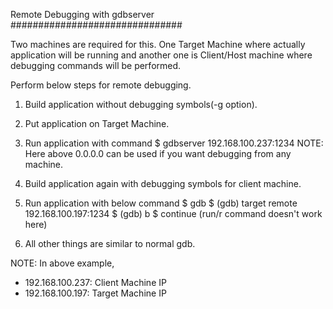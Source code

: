 Remote Debugging with gdbserver 
###############################

Two machines are required for this. One Target Machine where actually application will be running and another one is Client/Host machine where debugging commands will be performed.

Perform below steps for remote debugging.
1. Build application without debugging symbols(-g option).
2. Put application on Target Machine.
3. Run application with command 
   $ gdbserver 192.168.100.237:1234 <app name> <arguments if required>
   NOTE: Here above 0.0.0.0 can be used if you want debugging from any machine.

4. Build application again with debugging symbols for client machine.
5. Run application with below command
   $ gdb <app name>
   $ (gdb) target remote 192.168.100.197:1234
   $ (gdb) b <function name>
   $ continue (run/r command doesn't work here)

6. All other things are similar to normal gdb.

NOTE:
In above example,
* 192.168.100.237: Client Machine IP
* 192.168.100.197: Target Machine IP

